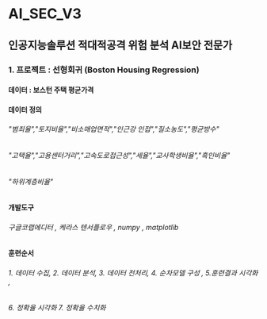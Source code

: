 # AI_SEC_V3
## 인공지능솔루션 적대적공격 위험 분석 AI보안 전문가
### 1. 프로젝트 : 선형회귀 (Boston Housing Regression)
#### 데이터 : 보스턴 주택 평균가격
#### 데이터 정의 
</pre>

###### "범죄율","토지비율","비소매업면적","인근강 인접","질소농도","평균방수"
###### "고택율","고용센터거리","고속도로접근성","세율","교사학생비율","흑인비율"
###### "하위계층비율"

</pre>

#### 개발도구 
###### 구글코랩에디터 , 케라스 텐서플로우 , numpy , matplotlib
</pre>

#### 훈련순서
###### 1. 데이터 수집, 2. 데이터 분석, 3. 데이터 전처리, 4. 순차모델 구성 , 5.훈련결과 시각화 ,
###### 6. 정확율 시각화 7. 정확율 수치화
